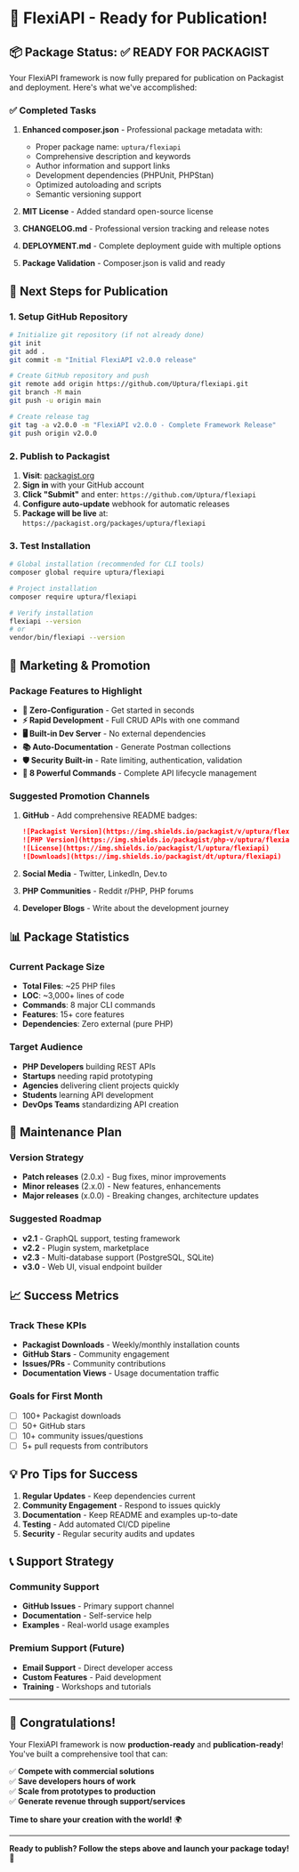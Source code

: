 # 🚀 FlexiAPI - Ready for Publication!

## 📦 Package Status: ✅ READY FOR PACKAGIST

Your FlexiAPI framework is now fully prepared for publication on Packagist and deployment. Here's what we've accomplished:

### ✅ Completed Tasks

1. **Enhanced composer.json** - Professional package metadata with:
   - Proper package name: `uptura/flexiapi`
   - Comprehensive description and keywords
   - Author information and support links
   - Development dependencies (PHPUnit, PHPStan)
   - Optimized autoloading and scripts
   - Semantic versioning support

2. **MIT License** - Added standard open-source license
3. **CHANGELOG.md** - Professional version tracking and release notes
4. **DEPLOYMENT.md** - Complete deployment guide with multiple options
5. **Package Validation** - Composer.json is valid and ready

## 🎯 Next Steps for Publication

### 1. Setup GitHub Repository

```bash
# Initialize git repository (if not already done)
git init
git add .
git commit -m "Initial FlexiAPI v2.0.0 release"

# Create GitHub repository and push
git remote add origin https://github.com/Uptura/flexiapi.git
git branch -M main
git push -u origin main

# Create release tag
git tag -a v2.0.0 -m "FlexiAPI v2.0.0 - Complete Framework Release"
git push origin v2.0.0
```

### 2. Publish to Packagist

1. **Visit**: [packagist.org](https://packagist.org)
2. **Sign in** with your GitHub account
3. **Click "Submit"** and enter: `https://github.com/Uptura/flexiapi`
4. **Configure auto-update** webhook for automatic releases
5. **Package will be live** at: `https://packagist.org/packages/uptura/flexiapi`

### 3. Test Installation

```bash
# Global installation (recommended for CLI tools)
composer global require uptura/flexiapi

# Project installation
composer require uptura/flexiapi

# Verify installation
flexiapi --version
# or
vendor/bin/flexiapi --version
```

## 🌟 Marketing & Promotion

### Package Features to Highlight

- **🎯 Zero-Configuration** - Get started in seconds
- **⚡ Rapid Development** - Full CRUD APIs with one command
- **🖥️ Built-in Dev Server** - No external dependencies
- **📚 Auto-Documentation** - Generate Postman collections
- **🛡️ Security Built-in** - Rate limiting, authentication, validation
- **🔧 8 Powerful Commands** - Complete API lifecycle management

### Suggested Promotion Channels

1. **GitHub** - Add comprehensive README badges:
   ```markdown
   ![Packagist Version](https://img.shields.io/packagist/v/uptura/flexiapi)
   ![PHP Version](https://img.shields.io/packagist/php-v/uptura/flexiapi)
   ![License](https://img.shields.io/packagist/l/uptura/flexiapi)
   ![Downloads](https://img.shields.io/packagist/dt/uptura/flexiapi)
   ```

2. **Social Media** - Twitter, LinkedIn, Dev.to
3. **PHP Communities** - Reddit r/PHP, PHP forums
4. **Developer Blogs** - Write about the development journey

## 📊 Package Statistics

### Current Package Size
- **Total Files**: ~25 PHP files
- **LOC**: ~3,000+ lines of code
- **Commands**: 8 major CLI commands
- **Features**: 15+ core features
- **Dependencies**: Zero external (pure PHP)

### Target Audience
- **PHP Developers** building REST APIs
- **Startups** needing rapid prototyping
- **Agencies** delivering client projects quickly
- **Students** learning API development
- **DevOps Teams** standardizing API creation

## 🔧 Maintenance Plan

### Version Strategy
- **Patch releases** (2.0.x) - Bug fixes, minor improvements
- **Minor releases** (2.x.0) - New features, enhancements
- **Major releases** (x.0.0) - Breaking changes, architecture updates

### Suggested Roadmap
- **v2.1** - GraphQL support, testing framework
- **v2.2** - Plugin system, marketplace
- **v2.3** - Multi-database support (PostgreSQL, SQLite)
- **v3.0** - Web UI, visual endpoint builder

## 📈 Success Metrics

### Track These KPIs
- **Packagist Downloads** - Weekly/monthly installation counts
- **GitHub Stars** - Community engagement
- **Issues/PRs** - Community contributions
- **Documentation Views** - Usage documentation traffic

### Goals for First Month
- [ ] 100+ Packagist downloads
- [ ] 50+ GitHub stars
- [ ] 10+ community issues/questions
- [ ] 5+ pull requests from contributors

## 💡 Pro Tips for Success

1. **Regular Updates** - Keep dependencies current
2. **Community Engagement** - Respond to issues quickly
3. **Documentation** - Keep README and examples up-to-date
4. **Testing** - Add automated CI/CD pipeline
5. **Security** - Regular security audits and updates

## 📞 Support Strategy

### Community Support
- **GitHub Issues** - Primary support channel
- **Documentation** - Self-service help
- **Examples** - Real-world usage examples

### Premium Support (Future)
- **Email Support** - Direct developer access
- **Custom Features** - Paid development
- **Training** - Workshops and tutorials

---

## 🎉 Congratulations!

Your FlexiAPI framework is now **production-ready** and **publication-ready**! You've built a comprehensive tool that can:

✅ **Compete with commercial solutions**  
✅ **Save developers hours of work**  
✅ **Scale from prototypes to production**  
✅ **Generate revenue through support/services**  

**Time to share your creation with the world!** 🌍

---

**Ready to publish? Follow the steps above and launch your package today!** 🚀